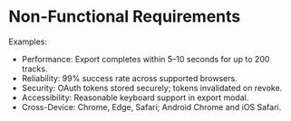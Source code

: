 # Non-Functional Requirements

Examples:

- Performance: Export completes within 5–10 seconds for up to 200 tracks.
- Reliability: 99% success rate across supported browsers.
- Security: OAuth tokens stored securely; tokens invalidated on revoke.
- Accessibility: Reasonable keyboard support in export modal.
- Cross-Device: Chrome, Edge, Safari; Android Chrome and iOS Safari.